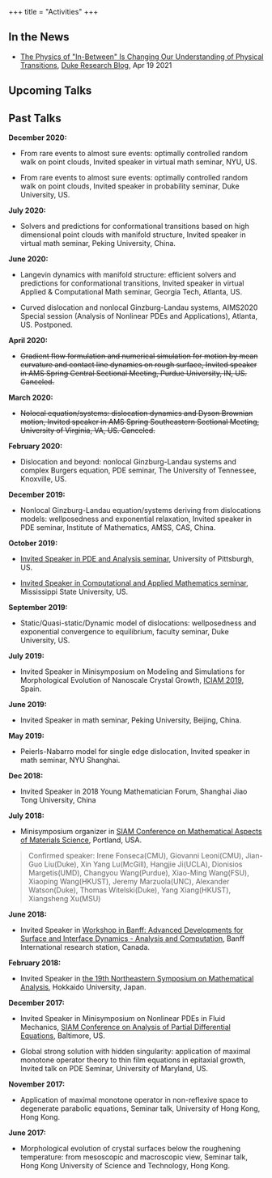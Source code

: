 +++
title = "Activities"
+++

## In the News
- <a href="https://researchblog.duke.edu/2021/04/14/a-new-algorithm-for-in-betweening-images-applied-to-covid-aging-and-continental-drift/" target="_blank">The Physics of "In-Between" Is Changing Our Understanding of Physical Transitions</a>, <a href="https://researchblog.duke.edu/" target="_blank">Duke Research Blog</a>, Apr 19 2021

## Upcoming Talks

## Past Talks

**December 2020:**

- From rare events to almost sure events: optimally controlled random walk on point clouds, Invited speaker in virtual math seminar, NYU, US.

- From rare events to almost sure events: optimally controlled random walk on point clouds, Invited speaker in probability seminar, Duke University, US.

**July 2020:**

- Solvers and predictions for conformational transitions based on high dimensional point clouds with manifold structure, Invited speaker in virtual math seminar, Peking University, China.

**June 2020:**

- Langevin dynamics with manifold structure: efficient solvers and predictions for conformational transitions, Invited speaker in virtual Applied & Computational Math seminar, Georgia Tech, Atlanta, US.

- Curved dislocation and nonlocal Ginzburg-Landau systems, AIMS2020 Special session (Analysis of Nonlinear PDEs and Applications), Atlanta, US. Postponed.

**April 2020:**

- ~~Gradient flow formulation and numerical simulation for motion by mean curvature and contact line dynamics on rough surface, Invited speaker in AMS Spring Central Sectional Meeting, Purdue University, IN, US. Canceled.~~

**March 2020:**

- ~~Nolocal equation/systems: dislocation dynamics and Dyson Brownian motion, Invited speaker in AMS Spring Southeastern Sectional Meeting, University of Virginia, VA, US. Canceled.~~

**February 2020:**

- Dislocation and beyond: nonlocal Ginzburg-Landau systems and complex Burgers equation, PDE seminar, The University of Tennessee, Knoxville, US.

**December 2019:**

- Nonlocal Ginzburg-Landau equation/systems deriving from dislocations models: wellposedness and exponential relaxation, Invited speaker in PDE seminar, Institute of Mathematics, AMSS, CAS, China.

**October 2019:** 

- <a href="https://www.mathematics.pitt.edu/content/staticquasi-staticdynamic-models-dislocations-wellposedness-and-exponential-convergence)Pittsburgh" target="_blank">Invited Speaker in PDE and Analysis seminar</a>, University of Pittsburgh, US.

- <a href="https://services.math.duke.edu/~yuangao/" target="_blank">Invited Speaker in Computational and Applied Mathematics seminar</a>, Mississippi State University, US.

**September 2019:**

- Static/Quasi-static/Dynamic model of dislocations: wellposedness and exponential convergence to equilibrium, faculty seminar, Duke University, US.

**July 2019:** 

- Invited Speaker in Minisymposium on Modeling and Simulations for Morphological Evolution of Nanoscale Crystal Growth, <a href="https://iciam.org/event/iciam-2019-–-valencia" target="_blank">ICIAM 2019</a>, Spain.

**June 2019:** 

- Invited Speaker in math seminar, Peking University, Beijing, China.

**May 2019:**

- Peierls-Nabarro model for single edge dislocation, Invited speaker in math seminar, NYU Shanghai.

**Dec 2018:** 

- Invited Speaker in 2018 Young Mathematician Forum, Shanghai Jiao Tong University, China

**July 2018:** 

-  Minisymposium organizer in <a href="http://www.siam.org/meetings/ms18/" target="_blank">SIAM Conference on Mathematical Aspects of Materials Science</a>, Portland, USA.

> Confirmed speaker: Irene Fonseca(CMU), Giovanni Leoni(CMU), Jian-Guo Liu(Duke), Xin Yang Lu(McGill), Hangjie Ji(UCLA), Dionisios Margetis(UMD), Changyou Wang(Purdue), Xiao-Ming Wang(FSU), Xiaoping Wang(HKUST), Jeremy Marzuola(UNC), Alexander Watson(Duke), Thomas Witelski(Duke), Yang Xiang(HKUST), Xiangsheng Xu(MSU)

**June 2018:** 

-  Invited Speaker in <a href="http://www.birs.ca/events/2018/5-day-workshops/18w5033" target="_blank">Workshop in Banff: Advanced Developments for Surface and Interface Dynamics - Analysis and Computation</a>, Banff International research station, Canada.

**February 2018:** 

-  Invited Speaker in <a href="http://www.math.sci.hokudai.ac.jp/sympo/nema/19_en.html" target="_blank">the 19th Northeastern Symposium on Mathematical Analysis</a>, Hokkaido University, Japan.

**December 2017:** 

-  Invited Speaker in Minisymposium on Nonlinear PDEs in Fluid Mechanics, <a href="http://www.siam.org/meetings/pd17/" target="_blank">SIAM Conference on Analysis of Partial Differential Equations</a>, Baltimore, US.

- Global strong solution with hidden singularity: application of maximal monotone operator theory to thin film equations in epitaxial growth, Invited talk on PDE Seminar, University of Maryland, US.

**November 2017:**

- Application of maximal monotone operator in non-reflexive space to degenerate parabolic equations, Seminar talk, University of Hong Kong, Hong Kong.

**June 2017:**

- Morphological evolution of crystal surfaces below the roughening temperature: from mesoscopic and macroscopic view, Seminar talk, Hong Kong University of Science and Technology, Hong Kong.
